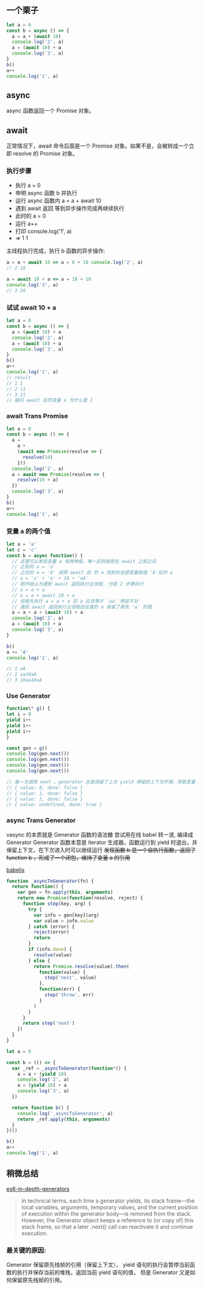 ## 一个栗子

```js
let a = 0
const b = async () => {
  a = a + (await 10)
  console.log('2', a)
  a = (await 10) + a
  console.log('3', a)
}
b()
a++
console.log('1', a)
```

## async

async 函数返回一个 Promise 对象。

## await

正常情况下，await 命令后面是一个 Promise 对象。如果不是，会被转成一个立即 resolve 的 Promise 对象。

### 执行步骤

- 执行 a = 0
- 申明 async 函数 b 并执行
- 运行 async 函数内 a = a + await 10
- 遇到 await 返回 等到异步操作完成再继续执行
- 此时的 a = 0
- 运行 a++
- 打印 console.log('1', a)
- => 1 1

主线程执行完成，执行 b 函数的异步操作:

```js
a = a + await 10 => a = 0 + 10 console.log('2', a)
// 2 10

a = await 10 + a => a = 10 + 10
console.log('3', a)
// 3 20
```

### 试试 await 10 + a

```js
let a = 0
const b = async () => {
  a = (await 10) + a
  console.log('2', a)
  a = (await 10) + a
  console.log('3', a)
}
b()
a++
console.log('1', a)
// result
// 1 1
// 2 11
// 3 21
// 疑问 await 后的变量 a 为什么是 1
```

### await Trans Promise

```js
let a = 0
const b = async () => {
  a =
    a +
    (await new Promise(resolve => {
      resolve(10)
    }))
  console.log('2', a)
  a = await new Promise(resolve => {
    resolve(10 + a)
  })
  console.log('3', a)
}
b()
a++
console.log('1', a)
```

### 变量 a 的两个值

```js
let a = 'a'
let c = 'c'
const b = async function() {
  // 这里可以发现变量 a 有两种值，唯一区别就是在 await 之前之后
  // 之前的 a = 'a'
  // 之后的 a = 'A' 说明 await 后 的 a 找到的全部变量赋值 'A'后的 a
  // a = 'a' + 'a' + 10 + 'aA'
  // 刚开始认为遇到 await 返回执行主线程, 分成 2 步骤执行
  // a = a + a
  // a = a + await 10 + a
  // 但是先执行 a = a + a 后 a 应该等于 'aa' 明显不对
  // 遇到 await 返回执行主线程后这里的 a 保留了原先 'a' 的值
  a = a + a + (await 10) + a
  console.log('2', a)
  a = (await 10) + a
  console.log('3', a)
}

b()
a += 'A'
console.log('1', a)

// 1 aA
// 2 aa10aA
// 3 10aa10aA
```

### Use Generator

```js
function\* g() {
let i = 0
yield i++
yield i++
yield i++
}

const gen = g()
console.log(gen.next())
console.log(gen.next())
console.log(gen.next())
console.log(gen.next())

// 每一次调用 next ，generator 总是保留了上次 yield 停留的上下文环境，导致变量 i 逐渐累加
// { value: 0, done: false }
// { value: 1, done: false }
// { value: 2, done: false }
// { value: undefined, done: true }
```

### async Trans Generator

vasync 的本质就是 Generator 函数的语法糖
尝试用在线 babel 转一波, 编译成 Generator
Generator 函数本意是 iterator 生成器，函数运行到 yield 时退出，并保留上下文，在下次进入时可以继续运行
~~发现函数 b 是一个自执行函数，返回了 function b ，形成了一个闭包，维持了变量 a 的引用~~

[babeljs](http://babeljs.io/repl/#?babili=false&browsers=&build=&builtIns=false&code_lz=DYUwLgBAhhC8EAYBQSDGB7AdgZ0gIzmmwE9NUIAKASjgD4IBvJCaQmAamgHcoBLSAIzIWGHOlAA6YOgDmFAOQAmeQBpoVZq3hQe_CEIicom0dnEgpshQGZV6pAF8Ueakijt2aLGcnS58gTsoDSA&debug=false&forceAllTransforms=false&shippedProposals=false&circleciRepo=&evaluate=false&fileSize=false&lineWrap=true&presets=es2016%2Cstage-3&prettier=false&targets=&version=6.26.0&envVersion=)

```js
function _asyncToGenerator(fn) {
  return function() {
    var gen = fn.apply(this, arguments)
    return new Promise(function(resolve, reject) {
      function step(key, arg) {
        try {
          var info = gen[key](arg)
          var value = info.value
        } catch (error) {
          reject(error)
          return
        }
        if (info.done) {
          resolve(value)
        } else {
          return Promise.resolve(value).then(
            function(value) {
              step('next', value)
            },
            function(err) {
              step('throw', err)
            }
          )
        }
      }
      return step('next')
    })
  }
}

let a = 0

const b = (() => {
  var _ref = _asyncToGenerator(function*() {
    a = a + (yield 10)
    console.log('2', a)
    a = (yield 10) + a
    console.log('3', a)
  })

  return function b() {
    console.log('_asyncToGenerator', a)
    return _ref.apply(this, arguments)
  }
})()

b()
a++
console.log('1', a)
```

## 稍微总结

[es6-in-depth-generators](https://hacks.mozilla.org/2015/05/es6-in-depth-generators/)

> In technical terms, each time a generator yields, its stack frame—the local variables, arguments, temporary values, and the current position of execution within the generator body—is removed from the stack. However, the Generator object keeps a reference to (or copy of) this stack frame, so that a later .next() call can reactivate it and continue execution.

### 最关键的原因:

Generator 保留原先栈帧的引用（保留上下文），
yield 语句的执行会暂停当前函数的执行并保存当前的堆栈，返回当前 yield 语句的值，
但是 Generator 又是如何保留原先栈帧的引用。

